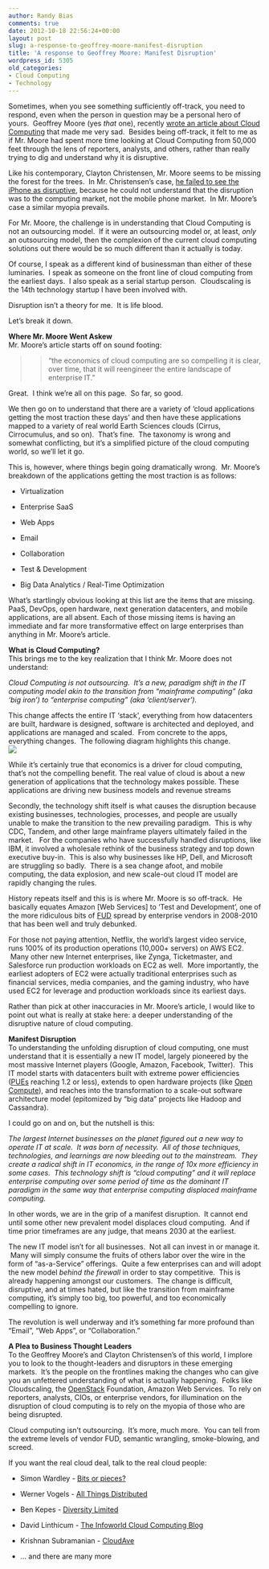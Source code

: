 ```yaml
---
author: Randy Bias
comments: true
date: 2012-10-18 22:56:24+00:00
layout: post
slug: a-response-to-geoffrey-moore-manifest-disruption
title: 'A response to Geoffrey Moore: Manifest Disruption'
wordpress_id: 5305
old_categories:
- Cloud Computing
- Technology
---
```





Sometimes, when you see something sufficiently off-track, you need to respond, even when the person in question may be a personal hero of yours.  Geoffrey Moore (yes *that* one), recently [wrote an article about Cloud Computing](http://www.linkedin.com/today/post/article/20121015205517-110300724-cloud-computing-hey-hey-you-you-get-off-of-my-cloud) that made me very sad.  Besides being off-track, it felt to me as if Mr. Moore had spent more time looking at Cloud Computing from 50,000 feet through the lens of reporters, analysts, and others, rather than really trying to dig and understand why it is disruptive.  
  
Like his contemporary, Clayton Christensen, Mr. Moore seems to be missing the forest for the trees.  In Mr. Christensen’s case, [he failed to see the iPhone as disruptive](http://daringfireball.net/2012/07/iphone_disruption_five_years_in), because he could not understand that the disruption was to the computing market, not the mobile phone market.  In Mr. Moore’s case a similar myopia prevails.  
  
For Mr. Moore, the challenge is in understanding that Cloud Computing is not an outsourcing model.  If it were an outsourcing model or, at least, *only* an outsourcing model, then the complexion of the current cloud computing solutions out there would be so much different than it actually is today.  
  
Of course, I speak as a different kind of businessman than either of these luminaries.  I speak as someone on the front line of cloud computing from the earliest days.  I also speak as a serial startup person.  Cloudscaling is the 14th technology startup I have been involved with.  
  
Disruption isn’t a theory for me.  It is life blood.  
  
Let’s break it down.  
  
**Where Mr. Moore Went Askew**  
Mr. Moore’s article starts off on sound footing:




<blockquote>

> 
> “the economics of cloud computing are so compelling it is clear, over time, that it will reengineer the entire landscape of enterprise IT.”
> 
> </blockquote>




Great.  I think we’re all on this page.  So far, so good.  
  
We then go on to understand that there are a variety of ‘cloud applications getting the most traction these days’ and then have these applications mapped to a variety of real world Earth Sciences clouds (Cirrus, Cirrocumulus, and so on).  That’s fine.  The taxonomy is wrong and somewhat conflicting, but it’s a simplified picture of the cloud computing world, so we’ll let it go.  
  
This is, however, where things begin going dramatically wrong.  Mr. Moore’s breakdown of the applications getting the most traction is as follows:





	
  * Virtualization

	
  * Enterprise SaaS

	
  * Web Apps

	
  * Email

	
  * Collaboration

	
  * Test & Development

	
  * Big Data Analytics / Real-Time Optimization




What’s startlingly obvious looking at this list are the items that are missing. PaaS, DevOps, open hardware, next generation datacenters, and mobile applications, are all absent. Each of those missing items is having an immediate and far more transformative effect on large enterprises than anything in Mr. Moore’s article.   
  
**What is Cloud Computing?**  
This brings me to the key realization that I think Mr. Moore does not understand:




_Cloud Computing is *not* outsourcing.  It’s a new, paradigm shift in the IT computing model akin to the transition from “mainframe computing” (aka ‘big iron’) to “enterprise computing” (aka ‘client/server’)._




This change affects the entire IT ‘stack’, everything from how datacenters are built, hardware is designed, software is architected and deployed, and applications are managed and scaled.  From concrete to the apps, everything changes.  The following diagram highlights this change.  
![](https://lh3.googleusercontent.com/VZgo9uIoewTEpp6RSwpS37BgoiObH50L_1ne2x9hL1sf6QCreRoIH5H_X7QXbvpG8F0LVjHJLMhFixbJdkJHiNK4wpzPFJomtgFGUL1wSYHk0e9PzQ)  
  
While it’s certainly true that economics is a driver for cloud computing, that’s not the compelling benefit. The real value of cloud is about a new generation of applications that the technology makes possible. These applications are driving new business models and revenue streams  
  
Secondly, the technology shift itself is what causes the disruption because existing businesses, technologies, processes, and people are usually unable to make the transition to the new prevailing paradigm.  This is why CDC, Tandem, and other large mainframe players ultimately failed in the market.   For the companies who have successfully handled disruptions, like IBM, it involved a wholesale rethink of the business strategy and top down executive buy-in.  This is also why businesses like HP, Dell, and Microsoft are struggling so badly.  There is a sea change afoot, and mobile computing, the data explosion, and new scale-out cloud IT model are rapidly changing the rules.   
  
History repeats itself and this is is where Mr. Moore is so off-track.  He basically equates Amazon [Web Services] to ‘Test and Development’, one of the more ridiculous bits of [FUD](http://en.wikipedia.org/wiki/Fear,_uncertainty_and_doubt) spread by enterprise vendors in 2008-2010 that has been well and truly debunked.  
  
For those not paying attention, Netflix, the world’s largest video service, runs 100% of its production operations (10,000+ servers) on AWS EC2.  Many other new Internet enterprises, like Zynga, Ticketmaster, and Salesforce run production workloads on EC2 as well.  More importantly, the earliest adopters of EC2 were actually traditional enterprises such as financial services, media companies, and the gaming industry, who have used EC2 for leverage and production workloads since its earliest days.  
  
Rather than pick at other inaccuracies in Mr. Moore’s article, I would like to point out what is really at stake here: a deeper understanding of the disruptive nature of cloud computing.  
  
**Manifest Disruption**  
To understanding the unfolding disruption of cloud computing, one must understand that it is essentially a new IT model, largely pioneered by the most massive Internet players (Google, Amazon, Facebook, Twitter).  This IT model starts with datacenters built with extreme power efficiencies ([PUEs](http://en.wikipedia.org/wiki/Power_usage_effectiveness) reaching 1.2 or less), extends to open hardware projects (like [Open Compute](http://opencompute.org/)), and reaches into the transformation to a scale-out software architecture model (epitomized by “big data” projects like Hadoop and Cassandra).  
  
I could go on and on, but the nutshell is this:




_The largest Internet businesses on the planet figured out a new way to operate IT at scale.  It was born of necessity.  All of those techniques, technologies, and learnings are now bleeding out to the mainstream.  They create a radical shift in IT economics, in the range of 10x more efficiency in some cases.  This technology shift is “cloud computing” and it will replace enterprise computing over some period of time as the dominant IT paradigm in the same way that enterprise computing displaced mainframe computing._




In other words, we are in the grip of a manifest disruption.  It cannot end until some other new prevalent model displaces cloud computing.  And if time prior timeframes are any judge, that means 2030 at the earliest.  
  
The new IT model isn’t for all businesses.  Not all can invest in or manage it.  Many will simply consume the fruits of others labor over the wire in the form of “as-a-Service” offerings.  Quite a few enterprises can and will adopt the new model *behind the firewall* in order to stay competitive.  This is already happening amongst our customers.  The change is difficult, disruptive, and at times hated, but like the transition from mainframe computing, it’s simply too big, too powerful, and too economically compelling to ignore.  
  
The revolution is well underway and it’s something far more profound than “Email”, “Web Apps”, or “Collaboration.”  
  
**A Plea to Business Thought Leaders**  
To the Geoffrey Moore’s and Clayton Christensen’s of this world, I implore you to look to the thought-leaders and disruptors in these emerging markets.  It’s the people on the frontlines making the changes who can give you an unfettered understanding of what is actually happening.  Folks like Cloudscaling, the [OpenStack](http://openstack.org/) Foundation, Amazon Web Services.  To rely on reporters, analysts, CIOs, or enterprise vendors, for illumination on the disruption of cloud computing is to rely on the myopia of those who are being disrupted.  
  
Cloud computing isn’t outsourcing.  It’s more, much more.  You can tell from the extreme levels of vendor FUD, semantic wrangling, smoke-blowing, and screed.  
  
If you want the real cloud deal, talk to the real cloud people:





	
  * Simon Wardley - [Bits or pieces?](http://blog.gardeviance.org/)

	
  * Werner Vogels - [All Things Distributed](http://www.allthingsdistributed.com/)

	
  * Ben Kepes - [Diversity Limited](http://www.diversity.net.nz/)

	
  * David Linthicum - [The Infoworld Cloud Computing Blog](http://www.infoworld.com/d/cloud-computing/blogs)

	
  * Krishnan Subramanian - [CloudAve](http://www.cloudave.com/author/krishnan/)

	
  * … and there are many more






